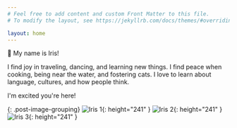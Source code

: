 ```yaml
---
# Feel free to add content and custom Front Matter to this file.
# To modify the layout, see https://jekyllrb.com/docs/themes/#overriding-theme-defaults

layout: home
---
```


👋 My name is Iris!

I find joy in traveling, dancing, and learning new things. I find peace when cooking, being near the water, and fostering cats. I love to learn about language, cultures, and how people think.

I'm excited you're here!

{: .post-image-grouping}
![Iris 1](/assets/images/about/me-1.jpeg){: height="241" }
![Iris 2](/assets/images/about/me-2.jpeg){: height="241" }
![Iris 3](/assets/images/about/me-3.jpeg){: height="241" }

<!-- This is the base Jekyll theme. You can find out more info about customizing your Jekyll theme, as well as basic Jekyll usage documentation at [jekyllrb.com](https://jekyllrb.com/)

You can find the source code for Minima at GitHub:
[jekyll][jekyll-organization] /
[minima](https://github.com/jekyll/minima)

You can find the source code for Jekyll at GitHub:
[jekyll][jekyll-organization] /
[jekyll](https://github.com/jekyll/jekyll)


[jekyll-organization]: https://github.com/jekyll -->
